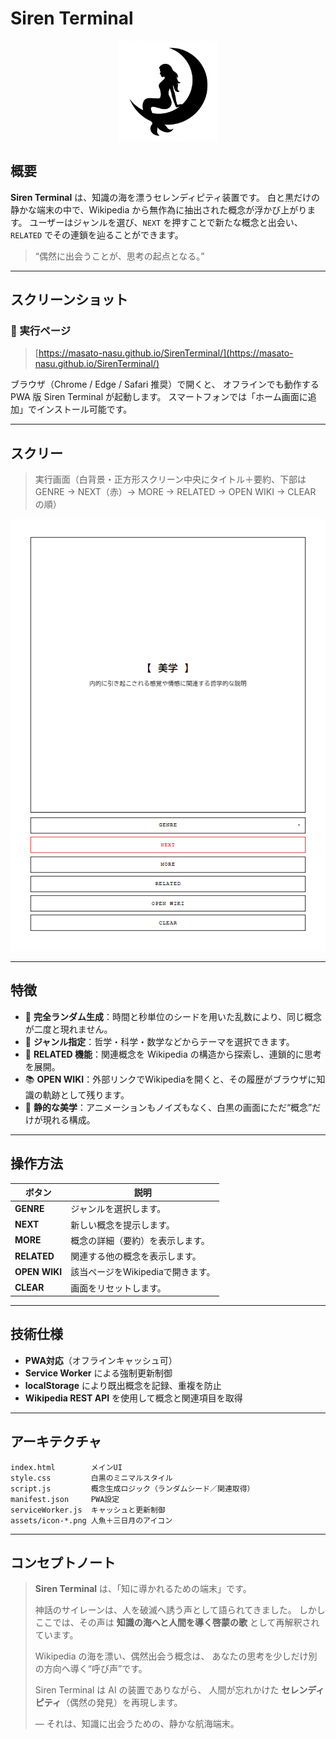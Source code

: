 # Siren Terminal

<p align="center">
  <img src="assets/icon-512.png" width="160" alt="Siren Terminal icon" />
</p>

## 概要

**Siren Terminal** は、知識の海を漂うセレンディピティ装置です。
白と黒だけの静かな端末の中で、Wikipedia から無作為に抽出された概念が浮かび上がります。
ユーザーはジャンルを選び、`NEXT` を押すことで新たな概念と出会い、`RELATED` でその連鎖を辿ることができます。

> “偶然に出会うことが、思考の起点となる。”

---

## スクリーンショット

### 🔗 実行ページ

> [https://masato-nasu.github.io/SirenTerminal/](https://masato-nasu.github.io/SirenTerminal/)

ブラウザ（Chrome / Edge / Safari 推奨）で開くと、
オフラインでも動作する PWA 版 Siren Terminal が起動します。
スマートフォンでは「ホーム画面に追加」でインストール可能です。

---

## スクリー

> 実行画面（白背景・正方形スクリーン中央にタイトル＋要約、下部は GENRE → NEXT（赤）→ MORE → RELATED → OPEN WIKI → CLEAR の順）

![Siren Terminal Screenshot](assets/screenshot.png)

---

## 特徴

* 🎲 **完全ランダム生成**：時間と秒単位のシードを用いた乱数により、同じ概念が二度と現れません。
* 🧭 **ジャンル指定**：哲学・科学・数学などからテーマを選択できます。
* 🔗 **RELATED 機能**：関連概念を Wikipedia の構造から探索し、連鎖的に思考を展開。
* 📚 **OPEN WIKI**：外部リンクでWikipediaを開くと、その履歴がブラウザに知識の軌跡として残ります。
* 🧠 **静的な美学**：アニメーションもノイズもなく、白黒の画面にただ“概念”だけが現れる構成。

---

## 操作方法

| ボタン           | 説明                    |
| ------------- | --------------------- |
| **GENRE**     | ジャンルを選択します。           |
| **NEXT**      | 新しい概念を提示します。          |
| **MORE**      | 概念の詳細（要約）を表示します。      |
| **RELATED**   | 関連する他の概念を表示します。       |
| **OPEN WIKI** | 該当ページをWikipediaで開きます。 |
| **CLEAR**     | 画面をリセットします。           |

---

## 技術仕様

* **PWA対応**（オフラインキャッシュ可）
* **Service Worker** による強制更新制御
* **localStorage** により既出概念を記録、重複を防止
* **Wikipedia REST API** を使用して概念と関連項目を取得

---

## アーキテクチャ

```
index.html        メインUI
style.css         白黒のミニマルスタイル
script.js         概念生成ロジック（ランダムシード／関連取得）
manifest.json     PWA設定
serviceWorker.js  キャッシュと更新制御
assets/icon-*.png 人魚＋三日月のアイコン
```

---

## コンセプトノート

> **Siren Terminal** は、「知に導かれるための端末」です。
>
> 神話のサイレーンは、人を破滅へ誘う声として語られてきました。
> しかしここでは、その声は **知識の海へと人間を導く啓蒙の歌** として再解釈されています。
>
> Wikipedia の海を漂い、偶然出会う概念は、
> あなたの思考を少しだけ別の方向へ導く“呼び声”です。
>
> Siren Terminal は AI の装置でありながら、
> 人間が忘れかけた **セレンディピティ**（偶然の発見）を再現します。
>
> — それは、知識に出会うための、静かな航海端末。
